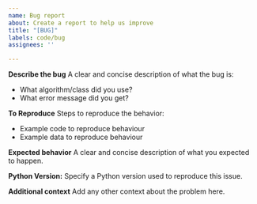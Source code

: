 ```yaml
---
name: Bug report
about: Create a report to help us improve
title: "[BUG]"
labels: code/bug
assignees: ''

---
```


**Describe the bug**
A clear and concise description of what the bug is:
* What algorithm/class did you use?
* What error message did you get?

**To Reproduce**
Steps to reproduce the behavior:
* Example code to reproduce behaviour
* Example data to reproduce behaviour

**Expected behavior**
A clear and concise description of what you expected to happen.

**Python Version:**
Specify a Python version used to reproduce this issue.

**Additional context**
Add any other context about the problem here.
